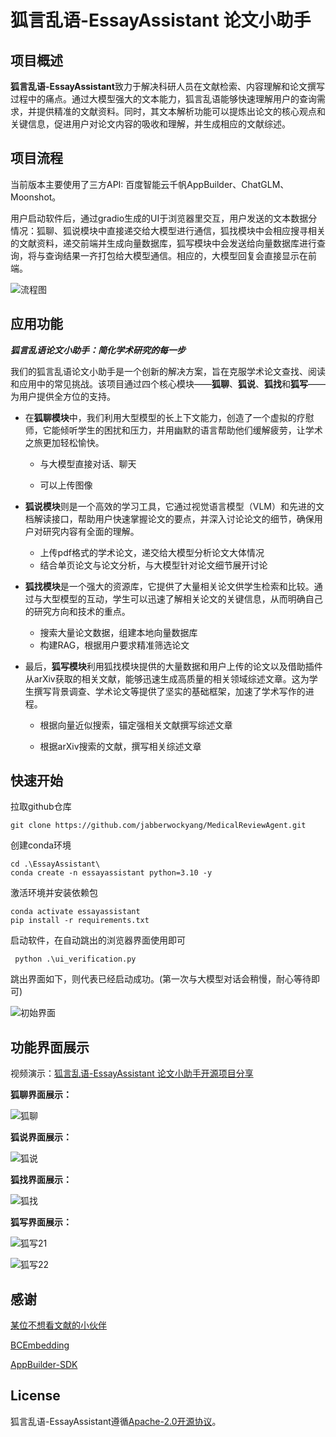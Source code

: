 # **狐言乱语-EssayAssistant 论文小助手**

## 项目概述

**狐言乱语-EssayAssistant**致力于解决科研人员在文献检索、内容理解和论文撰写过程中的痛点。通过大模型强大的文本能力，狐言乱语能够快速理解用户的查询需求，并提供精准的文献资料。同时，其文本解析功能可以提炼出论文的核心观点和关键信息，促进用户对论文内容的吸收和理解，并生成相应的文献综述。

## 项目流程

当前版本主要使用了三方API: 百度智能云千帆AppBuilder、ChatGLM、Moonshot。

用户启动软件后，通过gradio生成的UI于浏览器里交互，用户发送的文本数据分情况：狐聊、狐说模块中直接递交给大模型进行通信，狐找模块中会相应搜寻相关的文献资料，递交前端并生成向量数据库，狐写模块中会发送给向量数据库进行查询，将与查询结果一齐打包给大模型通信。相应的，大模型回复会直接显示在前端。

![流程图](.\images\流程图.jpg)

## **应用功能**

***狐言乱语论文小助手：简化学术研究的每一步***

我们的狐言乱语论文小助手是一个创新的解决方案，旨在克服学术论文查找、阅读和应用中的常见挑战。该项目通过四个核心模块——**狐聊**、**狐说**、**狐找**和**狐写**——为用户提供全方位的支持。

- 在**狐聊模块**中，我们利用大型模型的长上下文能力，创造了一个虚拟的疗慰师，它能倾听学生的困扰和压力，并用幽默的语言帮助他们缓解疲劳，让学术之旅更加轻松愉快。

  - 与大模型直接对话、聊天

  - 可以上传图像

- **狐说模块**则是一个高效的学习工具，它通过视觉语言模型（VLM）和先进的文档解读接口，帮助用户快速掌握论文的要点，并深入讨论论文的细节，确保用户对研究内容有全面的理解。

  - 上传pdf格式的学术论文，递交给大模型分析论文大体情况
  - 结合单页论文与论文分析，与大模型针对论文细节展开讨论

- **狐找模块**是一个强大的资源库，它提供了大量相关论文供学生检索和比较。通过与大型模型的互动，学生可以迅速了解相关论文的关键信息，从而明确自己的研究方向和技术的重点。

  - 搜索大量论文数据，组建本地向量数据库
  - 构建RAG，根据用户要求精准筛选论文

- 最后，**狐写模块**利用狐找模块提供的大量数据和用户上传的论文以及借助插件从arXiv获取的相关文献，能够迅速生成高质量的相关领域综述文章。这为学生撰写背景调查、学术论文等提供了坚实的基础框架，加速了学术写作的进程。

  - 根据向量近似搜索，锚定强相关文献撰写综述文章

  - 根据arXiv搜索的文献，撰写相关综述文章

    

## 快速开始

拉取github仓库

```
git clone https://github.com/jabberwockyang/MedicalReviewAgent.git
```

创建conda环境

```
cd .\EssayAssistant\
conda create -n essayassistant python=3.10 -y
```

激活环境并安装依赖包

```
conda activate essayassistant
pip install -r requirements.txt
```

启动软件，在自动跳出的浏览器界面使用即可

```
 python .\ui_verification.py
```

跳出界面如下，则代表已经启动成功。(第一次与大模型对话会稍慢，耐心等待即可)

![初始界面](.\images\初始界面.jpeg)

## 功能界面展示

视频演示：[狐言乱语-EssayAssistant 论文小助手开源项目分享](https://www.bilibili.com/video/BV1f63GeWERX/?spm_id_from=333.999.0.0&vd_source=d436b7d228751a31b7b154d27804911f)

**狐聊界面展示：**

![狐聊](.\images\狐聊.jpeg)

**狐说界面展示：**

![狐说](.\images\狐说.jpeg)

**狐找界面展示：**

![狐找](.\images\狐找.jpeg)

**狐写界面展示：**

![狐写21](.\images\狐写21.jpeg)

![狐写22](.\images\狐写22.jpeg)

## 感谢

[某位不想看文献的小伙伴](https://github.com/jabberwockyang)

[BCEmbedding](https://github.com/netease-youdao/BCEmbedding/tree/master)

[AppBuilder-SDK](https://github.com/baidubce/app-builder)

## License

狐言乱语-EssayAssistant遵循[Apache-2.0开源协议](.\LICENSE.txt)。